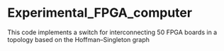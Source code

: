 # Experimental_FPGA_computer
This code implements a switch for interconnecting 50 FPGA boards in a topology based on the Hoffman–Singleton graph
